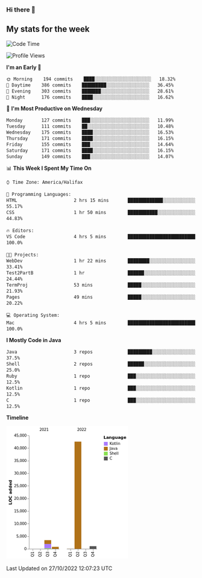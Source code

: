 ### Hi there 👋

## My stats for the week
<!--START_SECTION:waka-->
![Code Time](http://img.shields.io/badge/Code%20Time-414%20hrs%2018%20mins-blue)

![Profile Views](http://img.shields.io/badge/Profile%20Views-0-blue)

**I'm an Early 🐤** 

```text
🌞 Morning    194 commits    ████░░░░░░░░░░░░░░░░░░░░░   18.32% 
🌆 Daytime    386 commits    █████████░░░░░░░░░░░░░░░░   36.45% 
🌃 Evening    303 commits    ███████░░░░░░░░░░░░░░░░░░   28.61% 
🌙 Night      176 commits    ████░░░░░░░░░░░░░░░░░░░░░   16.62%

```
📅 **I'm Most Productive on Wednesday** 

```text
Monday       127 commits    ███░░░░░░░░░░░░░░░░░░░░░░   11.99% 
Tuesday      111 commits    ██░░░░░░░░░░░░░░░░░░░░░░░   10.48% 
Wednesday    175 commits    ████░░░░░░░░░░░░░░░░░░░░░   16.53% 
Thursday     171 commits    ████░░░░░░░░░░░░░░░░░░░░░   16.15% 
Friday       155 commits    ███░░░░░░░░░░░░░░░░░░░░░░   14.64% 
Saturday     171 commits    ████░░░░░░░░░░░░░░░░░░░░░   16.15% 
Sunday       149 commits    ███░░░░░░░░░░░░░░░░░░░░░░   14.07%

```


📊 **This Week I Spent My Time On** 

```text
⌚︎ Time Zone: America/Halifax

💬 Programming Languages: 
HTML                     2 hrs 15 mins       █████████████░░░░░░░░░░░░   55.17% 
CSS                      1 hr 50 mins        ███████████░░░░░░░░░░░░░░   44.83%

🔥 Editors: 
VS Code                  4 hrs 5 mins        █████████████████████████   100.0%

🐱‍💻 Projects: 
WebDev                   1 hr 22 mins        ████████░░░░░░░░░░░░░░░░░   33.41% 
Test2PartB               1 hr                ██████░░░░░░░░░░░░░░░░░░░   24.44% 
TermProj                 53 mins             █████░░░░░░░░░░░░░░░░░░░░   21.93% 
Pages                    49 mins             █████░░░░░░░░░░░░░░░░░░░░   20.22%

💻 Operating System: 
Mac                      4 hrs 5 mins        █████████████████████████   100.0%

```

**I Mostly Code in Java** 

```text
Java                     3 repos             █████████░░░░░░░░░░░░░░░░   37.5% 
Shell                    2 repos             ██████░░░░░░░░░░░░░░░░░░░   25.0% 
Ruby                     1 repo              ███░░░░░░░░░░░░░░░░░░░░░░   12.5% 
Kotlin                   1 repo              ███░░░░░░░░░░░░░░░░░░░░░░   12.5% 
C                        1 repo              ███░░░░░░░░░░░░░░░░░░░░░░   12.5%

```


**Timeline**

![Chart not found](https://raw.githubusercontent.com/lyndseyy/lyndseyy/main/charts/bar_graph.png) 


 Last Updated on 27/10/2022 12:07:23 UTC
<!--END_SECTION:waka-->